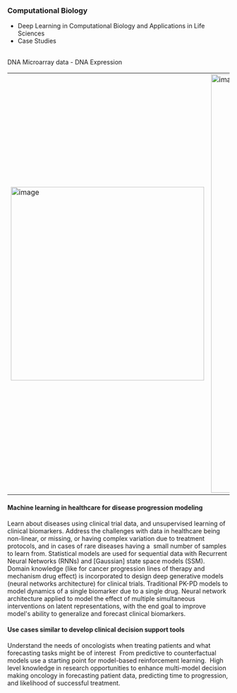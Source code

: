 ### Computational Biology 
- Deep Learning in Computational Biology and Applications in Life Sciences
- Case Studies 

<br>DNA Microarray data  -  DNA Expression
<table>
<td> <img width="438" alt="image" src="https://user-images.githubusercontent.com/67139134/235335392-9794cdd8-178a-42ad-abaa-63bd2965538d.png"> </td>
<td> <img width="947" alt="image" src="https://user-images.githubusercontent.com/67139134/235335474-ae8bec72-b86a-4e9d-858c-7a02ccb661d5.png"> <br></td>
</table>


#### Machine learning in healthcare for disease progression modeling
Learn about diseases using clinical trial data, and unsupervised learning of clinical biomarkers. Address the challenges with data in healthcare being non-linear, or missing, or having complex variation due to treatment protocols, and in cases of rare diseases having a  small number of samples to learn from. Statistical models are used for sequential data with Recurrent Neural Networks (RNNs) and [Gaussian] state space models (SSM).  Domain knowledge (like for cancer progression lines of therapy and mechanism drug effect) is incorporated to design deep generative models (neural networks architecture) for clinical trials. Traditional PK-PD models to model dynamics of a single biomarker due to a single drug. Neural network architecture applied to model the effect of multiple simultaneous interventions on latent representations, with the end goal to improve model's ability to generalize and forecast clinical biomarkers. 

#### Use cases similar to develop clinical decision support tools 
Understand the needs of oncologists when treating patients and what forecasting tasks might be of interest  From predictive to counterfactual models use a starting point for model-based reinforcement learning. 
High level knowledge in research opportunities to enhance multi-model decision making oncology in forecasting patient data, predicting time to progression, and likelihood of successful treatment. 
